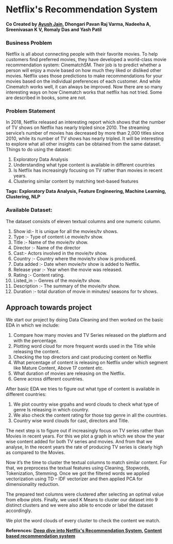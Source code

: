 # Netflix's Recommendation System
#### Co Created by [Ayush Jain](https://www.linkedin.com/in/ayush-jain-290b5a141/), Dhongari Pavan Raj Varma, Nadeeha A, Sreenivasan K V, Romaly Das and Yash Patil
<h3> Business Problem </h3>
Netflix is all about connecting people with their favorite movies. To help customers find preferred movies, they have developed a world-class movie recommendation system: CinematchSM. Their job is to predict whether a person will enjoy a movie based on how much they liked or disliked other movies. Netflix uses those predictions to make recommendations for your movies based on the individual preferences of each customer. And while Cinematch works well, it can always be improved. Now there are so many interesting ways on how Cinematch works that netflix has not tried. Some are described in books, some are not. 

<h3> Problem Statement </h3> 
In 2018, Netflix released an interesting report which shows that the number of TV shows on Netflix has nearly tripled since 2010. The streaming service’s number of movies has decreased by more than 2,000 titles since 2010, while its number of TV shows has nearly tripled. It will be interesting to explore what all other insights can be obtained from the same dataset. Things to do using the dataset: 

1. Exploratory Data Analysis
2. Understanding what type content is available in different countries
3. Is Netflix has increasingly focusing on TV rather than movies in recent years.
4. Clustering similar content by matching text-based features

<b> Tags: Exploratory Data Analysis, Feature Engineering, Machine Learning, Clustering, NLP </b> 

<h3> Available Dataset: </h3>
The dataset consists of  eleven  textual columns and one numeric column.

1. Show id:- It is unique for all the movies/tv shows.
2. Type :- Type of content i.e movie/tv show.
3. Title :- Name of the movie/tv show.
4. Director :- Name of the director
5. Cast:- Actors involved in the movie/tv show.
6. Country :- Country where the movie/tv show is produced.
7. Data added :- Date when movie/tv show is added to Netflix.
8. Release year :- Year when the movie was released.
9. Rating :- Content rating.
10. Listed_in :- Genres of the movie/tv show.
11. Description :- The summary of the movie/tv show.
12. Duration :- total duration of movie in minutes/ seasons for tv shows.

## Approach towards project 
We start our project by doing Data Cleaning and then worked on the basic EDA in which we include: 

1. Compare how many movies and TV Series released on the platform and with the percentage. 
2. Plotting word cloud for more frequent words used in the Title while releasing the content. 
3. Checking the top directors and cast producing content on Netflix 
4. What percentage of content is releasing on Netflix under which segment like Mature Content, Above 17 content etc. 
5. What duration of movies are releasing on the Netflix. 
6. Genre across different countries. 


After basic EDA we tries to figure out what type of content is available in different countries: 

1. We plot country wise grpahs and word clouds to check what type of genre Is releasing in which country. 
2. We also check the content rating for those top genre in all the countries.
3. Country wise word clouds for cast, directors and Title. 


The next step is to figure out if increasingly focus on TV series rather than Movies in recent years. For this we plot a graph in which we show the year wise content added for both TV series and movies. And from that we analyse, In the recent years the rate of producing TV series is clearly high as compared to the Movies.

Now it’s the time to cluster the textual columns to match similar content. For that, we preprocess the textual features using Cleaning, Stopwords, Tokenization, Stemming. Once we got the filtered words we applied vectorization using TD – IDF vectorizer and then applied PCA for dimensionality reduction. 

The prepared text columns were clustered after selecting an optimal value from elbow plots. Finally, we used K Means to cluster our dataset into 9 distinct clusters and we were also able to encode or label the dataset accordingly.

We plot the word clouds of every cluster to check the content we match. 

<b> References: [Deep dive into Netflix's Recommendation System](https://towardsdatascience.com/deep-dive-into-netflixs-recommender-system-341806ae3b48), [Content based recommendation system](https://www.offerzen.com/blog/how-to-build-a-content-based-recommender-system-for-your-product)</b>
